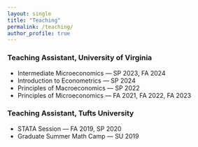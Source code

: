 ```yaml
---
layout: single
title: "Teaching"
permalink: /teaching/
author_profile: true
---
```


### Teaching Assistant, University of Virginia
- Intermediate Microeconomics — SP 2023, FA 2024  
- Introduction to Econometrics — SP 2024  
- Principles of Macroeconomics — SP 2022  
- Principles of Microeconomics — FA 2021, FA 2022, FA 2023

### Teaching Assistant, Tufts University
- STATA Session — FA 2019, SP 2020
- Graduate Summer Math Camp — SU 2019

